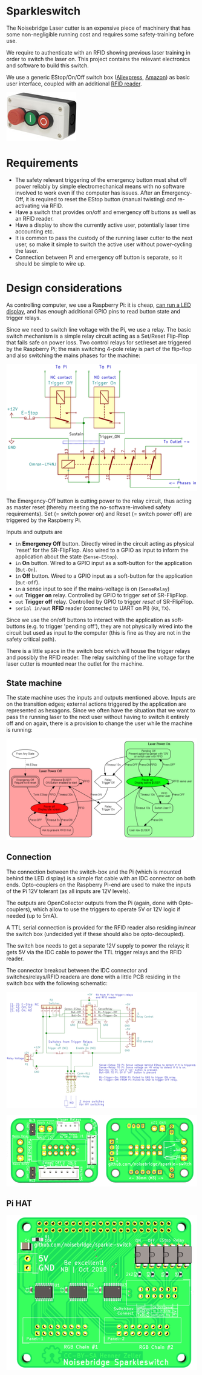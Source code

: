 Sparkleswitch
=============

The Noisebridge Laser cutter is an expensive piece of machinery that has
some non-negligible running cost and requires some safety-training before use.

We require to authenticate with an RFID showing previous laser training
in order to switch the laser on. This project contains the relevant electronics
and software to build this switch.

We use a generic EStop/On/Off switch box ([Aliexpress][switch-box-ali], [Amazon][switch-box-amazon]) as basic user interface, coupled with an
additional [RFID reader].

![](img/switch-box.jpg)

# Requirements

 * The safety relevant triggering of the emergency button must
   shut off power reliably by simple electromechanical means with no software
   involved to work even if the computer has issues.
   After an Emergency-Off, it is required to reset the EStop button
   (manual twisting) _and_ re-activating via RFID.
 * Have a switch that provides on/off and emergency off buttons as well
   as an RFID reader.
 * Have a display to show the currently active user, potentially laser
   time accounting etc.
 * It is common to pass the custody of the running laser cutter to the next
   user, so make it simple to switch the active user without power-cycling
   the laser.
 * Connection between Pi and emergency off button is separate, so it should
   be simple to wire up.

# Design considerations

As controlling computer, we use a Raspberry Pi: it is cheap, [can run
a LED display][rpi-rgb-matrix], and has enough additional GPIO pins to
read button state and trigger relays.

Since we need to switch line voltage with the Pi, we use a relay.
The basic switch mechanism is a simple relay circuit acting as a Set/Reset
Flip-Flop that fails safe on power loss.
Two control relays for set/reset are triggered by the Raspberry Pi; the main
switching 4-pole relay is part of the flip-flop and also switching the
mains phases for the machine:

![](img/relay-flipflop.png)

The Emergency-Off button is cutting power to the relay circuit, thus acting
as master reset (thereby meeting the no-software-involved safety requirements).
Set (= switch power on) and Reset (= switch power off) are triggered by the
Raspberry Pi.

Inputs and outputs are

 * `in` **Emergency Off** button. Directly wired in the
    circuit acting as physical 'reset' for the SR-FlipFlop. Also wired to a
    GPIO as input to inform the application about the state (`Sense-EStop`).
 * `in` **On** button. Wired to a GPIO input as a soft-button for
    the application (`But-On`).
 * `in` **Off** button. Wired to a GPIO input as a soft-button for the
    application (`But-Off`).
 * `in` a sense input to see if the mains-voltage is on (`SenseRelay`)
 * `out` **Trigger on** relay. Controlled by GPIO
    to trigger *set* of SR-FlipFlop.
 * `out` **Trigger off** relay. Controlled by GPIO
    to trigger *reset* of SR-FlipFlop.
 * `serial in/out` **RFID** reader (connected to UART on Pi) (`RX`, `TX`).

Since we use the on/off buttons to interact with the application as
soft-buttons (e.g. to trigger 'pending off'), they are not physically wired
into the circuit but used as input to the computer (this is fine as they
are not in the safety critical path).

There is a little space in the switch box which will house the trigger relays
and possibly the RFID reader. The relay switching of the line voltage for the
laser cutter is mounted near the outlet for the machine.

## State machine

The state machine uses the inputs and outputs mentioned above. Inputs are
on the transition edges; external actions triggered by the application
are represented as hexagons. Since we often have the situation that we want
to pass the running laser to the next user without having to switch it entirely
off and on again, there is a provision to change the user while the machine
is running:

![Sparkleswitch states](img/sparkle-states.png)

## Connection

The connection between the switch-box and the Pi (which is mounted behind the
LED display) is a simple flat cable with an IDC connector on both ends.
Opto-couplers on the Raspberry Pi-end are used to make the inputs of
the Pi 12V tolerant (as all inputs are 12V levels).

The outputs are OpenCollector outputs from the Pi (again, done with
Opto-couplers), which allow to use the triggers to operate 5V or 12V logic
if needed (up to 5mA).

A TTL serial connection is provided for the RFID reader also residing in/near
the switch box (undecided yet if these should also be opto-decoupled).

The switch box needs to get a separate 12V supply to power the relays; it gets
5V via the IDC cable to power the TTL trigger relays and the RFID reader.

The connector breakout between the IDC connector and switches/relays/RFID
readera are done with a little PCB residing in the switch box with the following
schematic:

<a href="./hardware/switch-connector"><img src="img/switch-connector-schem.png"/></a>

![](img/switch-box-pcb-render.png)

## Pi HAT

![](img/pi-hat-render.png)

[switch-box-ali]: https://www.aliexpress.com/wholesale?SearchText=NC+Emergency+Stop+Red+Green
[switch-box-amazon]: https://www.amazon.com/gp/product/B0097B4YK0
[rpi-rgb-matrix]: https://github.com/hzeller/rpi-rgb-led-matrix
[RFID reader]: https://github.com/noisebridge/rfid-access-control/tree/master/hardware/terminal